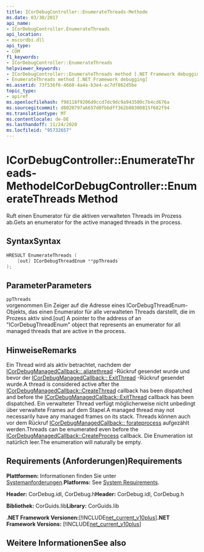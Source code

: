 ```yaml
---
title: ICorDebugController::EnumerateThreads-Methode
ms.date: 03/30/2017
api_name:
- ICorDebugController.EnumerateThreads
api_location:
- mscordbi.dll
api_type:
- COM
f1_keywords:
- ICorDebugController::EnumerateThreads
helpviewer_keywords:
- ICorDebugController::EnumerateThreads method [.NET Framework debugging]
- EnumerateThreads method [.NET Framework debugging]
ms.assetid: 73f536f6-4668-4a4a-b3e4-ac7df862d5be
topic_type:
- apiref
ms.openlocfilehash: f98118f9206d9ccd7dc9dc9a943500c7b4cd676a
ms.sourcegitcommit: d8020797a6657d0fbbdff362b80300815f682f94
ms.translationtype: MT
ms.contentlocale: de-DE
ms.lasthandoff: 11/24/2020
ms.locfileid: "95732657"
---
```

# <a name="icordebugcontrollerenumeratethreads-method"></a><span data-ttu-id="f1e70-102">ICorDebugController::EnumerateThreads-Methode</span><span class="sxs-lookup"><span data-stu-id="f1e70-102">ICorDebugController::EnumerateThreads Method</span></span>

<span data-ttu-id="f1e70-103">Ruft einen Enumerator für die aktiven verwalteten Threads im Prozess ab.</span><span class="sxs-lookup"><span data-stu-id="f1e70-103">Gets an enumerator for the active managed threads in the process.</span></span>  
  
## <a name="syntax"></a><span data-ttu-id="f1e70-104">Syntax</span><span class="sxs-lookup"><span data-stu-id="f1e70-104">Syntax</span></span>  
  
```cpp  
HRESULT EnumerateThreads (  
    [out] ICorDebugThreadEnum **ppThreads  
);  
```  
  
## <a name="parameters"></a><span data-ttu-id="f1e70-105">Parameter</span><span class="sxs-lookup"><span data-stu-id="f1e70-105">Parameters</span></span>  

 `ppThreads`  
 <span data-ttu-id="f1e70-106">vorgenommen Ein Zeiger auf die Adresse eines ICorDebugThreadEnum-Objekts, das einen Enumerator für alle verwalteten Threads darstellt, die im Prozess aktiv sind.</span><span class="sxs-lookup"><span data-stu-id="f1e70-106">[out] A pointer to the address of an "ICorDebugThreadEnum" object that represents an enumerator for all managed threads that are active in the process.</span></span>  
  
## <a name="remarks"></a><span data-ttu-id="f1e70-107">Hinweise</span><span class="sxs-lookup"><span data-stu-id="f1e70-107">Remarks</span></span>  

 <span data-ttu-id="f1e70-108">Ein Thread wird als aktiv betrachtet, nachdem der [ICorDebugManagedCallback:: aliatethread](icordebugmanagedcallback-createthread-method.md) -Rückruf gesendet wurde und bevor der [ICorDebugManagedCallback:: ExitThread](icordebugmanagedcallback-exitthread-method.md) -Rückruf gesendet wurde.</span><span class="sxs-lookup"><span data-stu-id="f1e70-108">A thread is considered active after the [ICorDebugManagedCallback::CreateThread](icordebugmanagedcallback-createthread-method.md) callback has been dispatched and before the [ICorDebugManagedCallback::ExitThread](icordebugmanagedcallback-exitthread-method.md) callback has been dispatched.</span></span> <span data-ttu-id="f1e70-109">Ein verwalteter Thread verfügt möglicherweise nicht unbedingt über verwaltete Frames auf dem Stapel.</span><span class="sxs-lookup"><span data-stu-id="f1e70-109">A managed thread may not necessarily have any managed frames on its stack.</span></span> <span data-ttu-id="f1e70-110">Threads können auch vor dem Rückruf [ICorDebugManagedCallback:: forateprocess](icordebugmanagedcallback-createprocess-method.md) aufgezählt werden.</span><span class="sxs-lookup"><span data-stu-id="f1e70-110">Threads can be enumerated even before the [ICorDebugManagedCallback::CreateProcess](icordebugmanagedcallback-createprocess-method.md) callback.</span></span> <span data-ttu-id="f1e70-111">Die Enumeration ist natürlich leer.</span><span class="sxs-lookup"><span data-stu-id="f1e70-111">The enumeration will naturally be empty.</span></span>  
  
## <a name="requirements"></a><span data-ttu-id="f1e70-112">Requirements (Anforderungen)</span><span class="sxs-lookup"><span data-stu-id="f1e70-112">Requirements</span></span>  

 <span data-ttu-id="f1e70-113">**Plattformen:** Informationen finden Sie unter [Systemanforderungen](../../get-started/system-requirements.md).</span><span class="sxs-lookup"><span data-stu-id="f1e70-113">**Platforms:** See [System Requirements](../../get-started/system-requirements.md).</span></span>  
  
 <span data-ttu-id="f1e70-114">**Header:** CorDebug.idl, CorDebug.h</span><span class="sxs-lookup"><span data-stu-id="f1e70-114">**Header:** CorDebug.idl, CorDebug.h</span></span>  
  
 <span data-ttu-id="f1e70-115">**Bibliothek:** CorGuids.lib</span><span class="sxs-lookup"><span data-stu-id="f1e70-115">**Library:** CorGuids.lib</span></span>  
  
 <span data-ttu-id="f1e70-116">**.NET Framework Versionen:**[!INCLUDE[net_current_v10plus](../../../../includes/net-current-v10plus-md.md)]</span><span class="sxs-lookup"><span data-stu-id="f1e70-116">**.NET Framework Versions:** [!INCLUDE[net_current_v10plus](../../../../includes/net-current-v10plus-md.md)]</span></span>  
  
## <a name="see-also"></a><span data-ttu-id="f1e70-117">Weitere Informationen</span><span class="sxs-lookup"><span data-stu-id="f1e70-117">See also</span></span>
